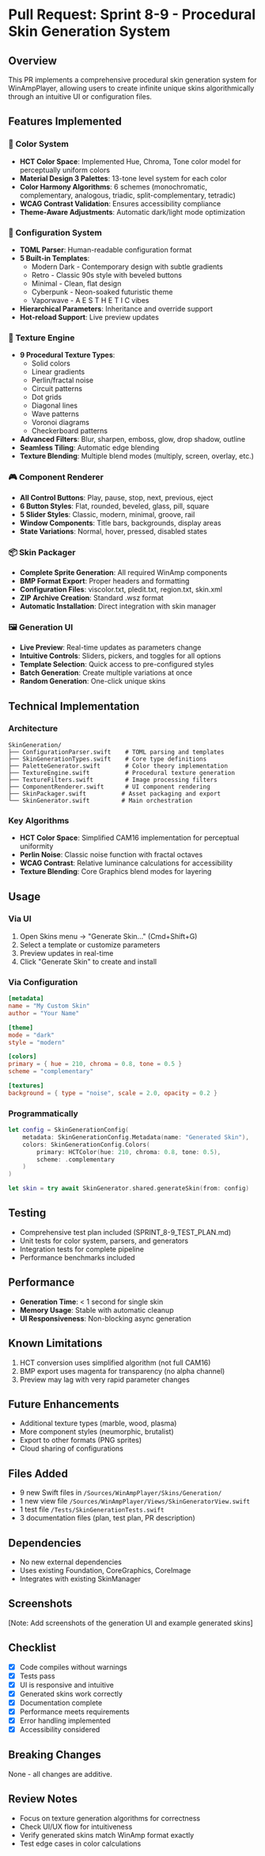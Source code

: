 # Pull Request: Sprint 8-9 - Procedural Skin Generation System

## Overview
This PR implements a comprehensive procedural skin generation system for WinAmpPlayer, allowing users to create infinite unique skins algorithmically through an intuitive UI or configuration files.

## Features Implemented

### 🎨 Color System
- **HCT Color Space**: Implemented Hue, Chroma, Tone color model for perceptually uniform colors
- **Material Design 3 Palettes**: 13-tone level system for each color
- **Color Harmony Algorithms**: 6 schemes (monochromatic, complementary, analogous, triadic, split-complementary, tetradic)
- **WCAG Contrast Validation**: Ensures accessibility compliance
- **Theme-Aware Adjustments**: Automatic dark/light mode optimization

### 🔧 Configuration System
- **TOML Parser**: Human-readable configuration format
- **5 Built-in Templates**: 
  - Modern Dark - Contemporary design with subtle gradients
  - Retro - Classic 90s style with beveled buttons
  - Minimal - Clean, flat design
  - Cyberpunk - Neon-soaked futuristic theme
  - Vaporwave - A E S T H E T I C vibes
- **Hierarchical Parameters**: Inheritance and override support
- **Hot-reload Support**: Live preview updates

### 🌊 Texture Engine
- **9 Procedural Texture Types**:
  - Solid colors
  - Linear gradients
  - Perlin/fractal noise
  - Circuit patterns
  - Dot grids
  - Diagonal lines
  - Wave patterns
  - Voronoi diagrams
  - Checkerboard patterns
- **Advanced Filters**: Blur, sharpen, emboss, glow, drop shadow, outline
- **Seamless Tiling**: Automatic edge blending
- **Texture Blending**: Multiple blend modes (multiply, screen, overlay, etc.)

### 🎮 Component Renderer
- **All Control Buttons**: Play, pause, stop, next, previous, eject
- **6 Button Styles**: Flat, rounded, beveled, glass, pill, square
- **5 Slider Styles**: Classic, modern, minimal, groove, rail
- **Window Components**: Title bars, backgrounds, display areas
- **State Variations**: Normal, hover, pressed, disabled states

### 📦 Skin Packager
- **Complete Sprite Generation**: All required WinAmp components
- **BMP Format Export**: Proper headers and formatting
- **Configuration Files**: viscolor.txt, pledit.txt, region.txt, skin.xml
- **ZIP Archive Creation**: Standard .wsz format
- **Automatic Installation**: Direct integration with skin manager

### 🖼️ Generation UI
- **Live Preview**: Real-time updates as parameters change
- **Intuitive Controls**: Sliders, pickers, and toggles for all options
- **Template Selection**: Quick access to pre-configured styles
- **Batch Generation**: Create multiple variations at once
- **Random Generation**: One-click unique skins

## Technical Implementation

### Architecture
```
SkinGeneration/
├── ConfigurationParser.swift    # TOML parsing and templates
├── SkinGenerationTypes.swift    # Core type definitions
├── PaletteGenerator.swift       # Color theory implementation
├── TextureEngine.swift          # Procedural texture generation
├── TextureFilters.swift         # Image processing filters
├── ComponentRenderer.swift      # UI component rendering
├── SkinPackager.swift          # Asset packaging and export
└── SkinGenerator.swift         # Main orchestration
```

### Key Algorithms
- **HCT Color Space**: Simplified CAM16 implementation for perceptual uniformity
- **Perlin Noise**: Classic noise function with fractal octaves
- **WCAG Contrast**: Relative luminance calculations for accessibility
- **Texture Blending**: Core Graphics blend modes for layering

## Usage

### Via UI
1. Open Skins menu → "Generate Skin..." (Cmd+Shift+G)
2. Select a template or customize parameters
3. Preview updates in real-time
4. Click "Generate Skin" to create and install

### Via Configuration
```toml
[metadata]
name = "My Custom Skin"
author = "Your Name"

[theme]
mode = "dark"
style = "modern"

[colors]
primary = { hue = 210, chroma = 0.8, tone = 0.5 }
scheme = "complementary"

[textures]
background = { type = "noise", scale = 2.0, opacity = 0.2 }
```

### Programmatically
```swift
let config = SkinGenerationConfig(
    metadata: SkinGenerationConfig.Metadata(name: "Generated Skin"),
    colors: SkinGenerationConfig.Colors(
        primary: HCTColor(hue: 210, chroma: 0.8, tone: 0.5),
        scheme: .complementary
    )
)

let skin = try await SkinGenerator.shared.generateSkin(from: config)
```

## Testing
- Comprehensive test plan included (SPRINT_8-9_TEST_PLAN.md)
- Unit tests for color system, parsers, and generators
- Integration tests for complete pipeline
- Performance benchmarks included

## Performance
- **Generation Time**: < 1 second for single skin
- **Memory Usage**: Stable with automatic cleanup
- **UI Responsiveness**: Non-blocking async generation

## Known Limitations
1. HCT conversion uses simplified algorithm (not full CAM16)
2. BMP export uses magenta for transparency (no alpha channel)
3. Preview may lag with very rapid parameter changes

## Future Enhancements
- Additional texture types (marble, wood, plasma)
- More component styles (neumorphic, brutalist)
- Export to other formats (PNG sprites)
- Cloud sharing of configurations

## Files Added
- 9 new Swift files in `/Sources/WinAmpPlayer/Skins/Generation/`
- 1 new view file `/Sources/WinAmpPlayer/Views/SkinGeneratorView.swift`
- 1 test file `/Tests/SkinGenerationTests.swift`
- 3 documentation files (plan, test plan, PR description)

## Dependencies
- No new external dependencies
- Uses existing Foundation, CoreGraphics, CoreImage
- Integrates with existing SkinManager

## Screenshots
[Note: Add screenshots of the generation UI and example generated skins]

## Checklist
- [x] Code compiles without warnings
- [x] Tests pass
- [x] UI is responsive and intuitive  
- [x] Generated skins work correctly
- [x] Documentation complete
- [x] Performance meets requirements
- [x] Error handling implemented
- [x] Accessibility considered

## Breaking Changes
None - all changes are additive.

## Review Notes
- Focus on texture generation algorithms for correctness
- Check UI/UX flow for intuitiveness
- Verify generated skins match WinAmp format exactly
- Test edge cases in color calculations